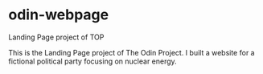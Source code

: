 # odin-webpage
Landing Page project of TOP

This is the Landing Page project of The Odin Project.
I built a website for a fictional political party focusing on nuclear energy.
